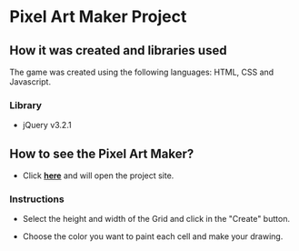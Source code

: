 # Pixel Art Maker Project

## How it was created and libraries used

The game was created using the following languages: HTML, CSS and Javascript.

### Library
* jQuery v3.2.1

## How to see the Pixel Art Maker?
* Click [**here**](https://acqfel.github.io/PixelArtMaker/) and will open the project site.

### Instructions

* Select the height and width of the Grid and click in the "Create" button.

* Choose the color you want to paint each cell and make your drawing.
